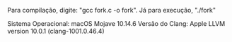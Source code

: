 Para compilação, digite: "gcc fork.c -o fork".
Já para execução, "./fork"

Sistema Operacional: macOS Mojave 10.14.6
Versão do Clang: Apple LLVM version 10.0.1 (clang-1001.0.46.4)